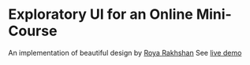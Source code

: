 # Exploratory UI for an Online Mini-Course
An implementation of beautiful design by [Roya Rakhshan](http://royarakhshan.com/)
See [live demo](https://tsukuros.github.io/online-course-ui-exploration)
